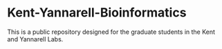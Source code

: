 # Kent-Yannarell-Bioinformatics
This is a public repository designed for the graduate students in the Kent and Yannarell Labs.

